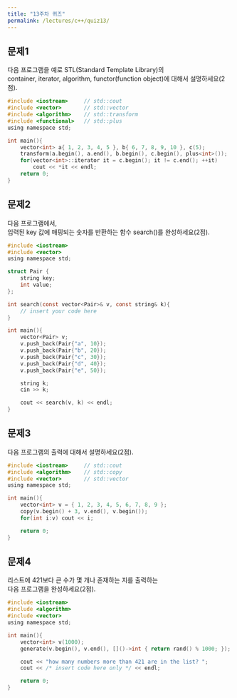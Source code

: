 ```yaml
---
title: "13주차 퀴즈"
permalink: /lectures/c++/quiz13/
---
```


## 문제1
다음 프로그램을 예로 STL(Standard Template Library)의<br />
container, iterator, algorithm, functor(function object)에 대해서 설명하세요(2점).

```c
#include <iostream>     // std::cout
#include <vector>       // std::vector
#include <algorithm>    // std::transform
#include <functional>   // std::plus
using namespace std;

int main(){
    vector<int> a{ 1, 2, 3, 4, 5 }, b{ 6, 7, 8, 9, 10 }, c(5);
    transform(a.begin(), a.end(), b.begin(), c.begin(), plus<int>());
    for(vector<int>::iterator it = c.begin(); it != c.end(); ++it)
        cout << *it << endl;
    return 0;
}
```

## 문제2
다음 프로그램에서,<br />
입력된 key 값에 매핑되는 숫자를 반환하는 함수 search()를 완성하세요(2점).

```c
#include <iostream>
#include <vector>
using namespace std;

struct Pair {
    string key;
    int value;
};

int search(const vector<Pair>& v, const string& k){
    // insert your code here
}

int main(){
    vector<Pair> v;
    v.push_back(Pair{"a", 10});
    v.push_back(Pair{"b", 20});
    v.push_back(Pair{"c", 30});
    v.push_back(Pair{"d", 40});
    v.push_back(Pair{"e", 50});

    string k;
    cin >> k;

    cout << search(v, k) << endl;
}
```

## 문제3
다음 프로그램의 출력에 대해서 설명하세요(2점).

```c
#include <iostream>     // std::cout
#include <algorithm>    // std::copy
#include <vector>       // std::vector
using namespace std;

int main(){
    vector<int> v = { 1, 2, 3, 4, 5, 6, 7, 8, 9 };
    copy(v.begin() + 3, v.end(), v.begin());
    for(int i:v) cout << i;

    return 0;
}
```

## 문제4
리스트에 421보다 큰 수가 몇 개나 존재하는 지를 출력하는<br />
다음 프로그램을 완성하세요(2점).

```c
#include <iostream>
#include <algorithm>
#include <vector>
using namespace std;

int main(){
    vector<int> v(1000);
    generate(v.begin(), v.end(), []()->int { return rand() % 1000; });

    cout << "how many numbers more than 421 are in the list? ";
    cout << /* insert code here only */ << endl;

    return 0;
}
```
